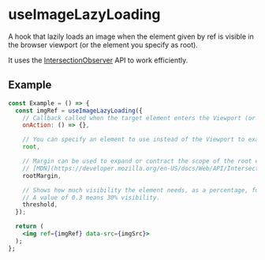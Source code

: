 # useImageLazyLoading

A hook that lazily loads an image when the element given by ref is visible in the browser viewport (or the element you specify as root).

It uses the [IntersectionObserver](https://developer.mozilla.org/ko/docs/Web/API/Intersection_Observer_API) API to work efficiently.

## Example

```jsx
const Example = () => {
  const imgRef = useImageLazyLoading({
    // Callback called when the target element enters the Viewport (or the element specified as root)
    onAction: () => {},

    // You can specify an element to use instead of the Viewport to examine the visibility of the target element.
    root,

    // Margin can be used to expand or contract the scope of the root element. (string)
    // [MDN](https://developer.mozilla.org/en-US/docs/Web/API/IntersectionObserver/rootMargin) 을 참고하세요.
    rootMargin,

    // Shows how much visibility the element needs, as a percentage, for the observer to run. (number[] | number)
    // A value of 0.3 means 30% visibility.
    threshold,
  });

  return (
    <img ref={imgRef} data-src={imgSrc}>
  );
};
```
